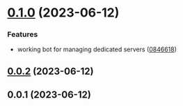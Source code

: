 

# [0.1.0](https://github.com/ggv3/ds-bot/compare/0.0.2...0.1.0) (2023-06-12)


### Features

* working bot for managing dedicated servers ([0846618](https://github.com/ggv3/ds-bot/commit/084661879ce97b87458a51ffebc45e92decb8e75))

## [0.0.2](https://github.com/ggv3/ds-bot/compare/0.0.1...0.0.2) (2023-06-12)

## 0.0.1 (2023-06-12)